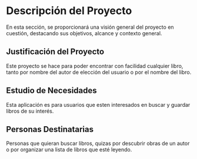 # Descripción del Proyecto

En esta sección, se proporcionará una visión general del proyecto en cuestión, destacando sus objetivos, alcance y contexto general.

## Justificación del Proyecto

Este proyecto se hace para poder encontrar con facilidad cualquier libro, tanto por nombre del autor de elección del usuario o por el nombre del libro.

## Estudio de Necesidades

Esta aplicación es para usuarios que esten interesados en buscar y guardar libros de su interés.

## Personas Destinatarias

Personas que quieran buscar libros, quizas por descubrir obras de un autor o por organizar una lista de libros que esté leyendo.


